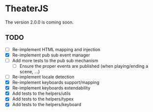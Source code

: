 # TheaterJS

The version 2.0.0 is coming soon.

## TODO

* [ ] Re-implement HTML mapping and injection
* [x] Re-implement pub sub event manager
* [ ] Add more tests to the pub sub mechanism
  * [ ] Ensure the proper events are published (when playing/ending a scene, ...)
* [ ] Re-implement locale detection
* [x] Re-implement keyboards support/mapping
* [x] Re-implement keyboards extendability
* [x] Add tests to the helpers/utils
* [x] Add tests to the helpers/typex
* [x] Add tests to the helpers/keyboard
